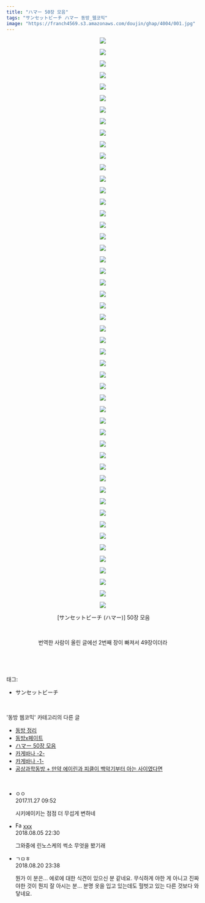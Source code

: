 ```yaml
---
title: "ハマー 50장 모음"
tags: "サンセットビーチ ハマー 동방_웹코믹"
image: "https://franch4569.s3.amazonaws.com/doujin/ghap/4004/001.jpg"
---
```

<div class="article">
<p style="text-align: center; clear: none; float: none;"><img src="{{ site.imgserver2 }}/ghap/4004/001.jpg"/></p>
<p style="text-align: center; clear: none; float: none;"><img src="{{ site.imgserver2 }}/ghap/4004/002.jpg"/></p>
<p style="text-align: center; clear: none; float: none;"><img src="{{ site.imgserver2 }}/ghap/4004/003.jpg"/></p>
<p style="text-align: center; clear: none; float: none;"><img src="{{ site.imgserver2 }}/ghap/4004/004.png"/></p>
<p style="text-align: center; clear: none; float: none;"><img src="{{ site.imgserver2 }}/ghap/4004/005.jpg"/></p>
<p style="text-align: center; clear: none; float: none;"><img src="{{ site.imgserver2 }}/ghap/4004/006.png"/></p>
<p style="text-align: center; clear: none; float: none;"><img src="{{ site.imgserver2 }}/ghap/4004/007.png"/></p>
<p style="text-align: center; clear: none; float: none;"><img src="{{ site.imgserver2 }}/ghap/4004/008.png"/></p>
<p style="text-align: center; clear: none; float: none;"><img src="{{ site.imgserver2 }}/ghap/4004/009.png"/></p>
<p style="text-align: center; clear: none; float: none;"><img src="{{ site.imgserver2 }}/ghap/4004/010.jpg"/></p>
<p style="text-align: center; clear: none; float: none;"><img src="{{ site.imgserver2 }}/ghap/4004/011.png"/></p>
<p style="text-align: center; clear: none; float: none;"><img src="{{ site.imgserver2 }}/ghap/4004/012.png"/></p>
<p style="text-align: center; clear: none; float: none;"><img src="{{ site.imgserver2 }}/ghap/4004/013.jpg"/></p>
<p style="text-align: center; clear: none; float: none;"><img src="{{ site.imgserver2 }}/ghap/4004/014.png"/></p>
<p style="text-align: center; clear: none; float: none;"><img src="{{ site.imgserver2 }}/ghap/4004/015.png"/></p>
<p style="text-align: center; clear: none; float: none;"><img src="{{ site.imgserver2 }}/ghap/4004/016.png"/></p>
<p style="text-align: center; clear: none; float: none;"><img src="{{ site.imgserver2 }}/ghap/4004/017.png"/></p>
<p style="text-align: center; clear: none; float: none;"><img src="{{ site.imgserver2 }}/ghap/4004/018.png"/></p>
<p style="text-align: center; clear: none; float: none;"><img src="{{ site.imgserver2 }}/ghap/4004/019.png"/></p>
<p style="text-align: center; clear: none; float: none;"><img src="{{ site.imgserver2 }}/ghap/4004/020.png"/></p>
<p style="text-align: center; clear: none; float: none;"><img src="{{ site.imgserver2 }}/ghap/4004/021.png"/></p>
<p style="text-align: center; clear: none; float: none;"><img src="{{ site.imgserver2 }}/ghap/4004/022.png"/></p>
<p style="text-align: center; clear: none; float: none;"><img src="{{ site.imgserver2 }}/ghap/4004/023.png"/></p>
<p style="text-align: center; clear: none; float: none;"><img src="{{ site.imgserver2 }}/ghap/4004/024.png"/></p>
<p style="text-align: center; clear: none; float: none;"><img src="{{ site.imgserver2 }}/ghap/4004/025.png"/></p>
<p style="text-align: center; clear: none; float: none;"><img src="{{ site.imgserver2 }}/ghap/4004/026.png"/></p>
<p style="text-align: center; clear: none; float: none;"><img src="{{ site.imgserver2 }}/ghap/4004/027.png"/></p>
<p style="text-align: center; clear: none; float: none;"><img src="{{ site.imgserver2 }}/ghap/4004/028.jpg"/></p>
<p style="text-align: center; clear: none; float: none;"><img src="{{ site.imgserver2 }}/ghap/4004/029.png"/></p>
<p style="text-align: center; clear: none; float: none;"><img src="{{ site.imgserver2 }}/ghap/4004/030.png"/></p>
<p style="text-align: center; clear: none; float: none;"><img src="{{ site.imgserver2 }}/ghap/4004/031.png"/></p>
<p style="text-align: center; clear: none; float: none;"><img src="{{ site.imgserver2 }}/ghap/4004/032.png"/></p>
<p style="text-align: center; clear: none; float: none;"><img src="{{ site.imgserver2 }}/ghap/4004/033.jpg"/></p>
<p style="text-align: center; clear: none; float: none;"><img src="{{ site.imgserver2 }}/ghap/4004/034.png"/></p>
<p style="text-align: center; clear: none; float: none;"><img src="{{ site.imgserver2 }}/ghap/4004/035.jpg"/></p>
<p style="text-align: center; clear: none; float: none;"><img src="{{ site.imgserver2 }}/ghap/4004/036.png"/></p>
<p style="text-align: center; clear: none; float: none;"><img src="{{ site.imgserver2 }}/ghap/4004/037.png"/></p>
<p style="text-align: center; clear: none; float: none;"><img src="{{ site.imgserver2 }}/ghap/4004/038.png"/></p>
<p style="text-align: center; clear: none; float: none;"><img src="{{ site.imgserver2 }}/ghap/4004/039.png"/></p>
<p style="text-align: center; clear: none; float: none;"><img src="{{ site.imgserver2 }}/ghap/4004/040.png"/></p>
<p style="text-align: center; clear: none; float: none;"><img src="{{ site.imgserver2 }}/ghap/4004/041.jpg"/></p>
<p style="text-align: center; clear: none; float: none;"><img src="{{ site.imgserver2 }}/ghap/4004/042.jpg"/></p>
<p style="text-align: center; clear: none; float: none;"><img src="{{ site.imgserver2 }}/ghap/4004/043.jpg"/></p>
<p style="text-align: center; clear: none; float: none;"><img src="{{ site.imgserver2 }}/ghap/4004/044.jpg"/></p>
<p style="text-align: center; clear: none; float: none;"><img src="{{ site.imgserver2 }}/ghap/4004/045.jpg"/></p>
<p style="text-align: center; clear: none; float: none;"><img src="{{ site.imgserver2 }}/ghap/4004/046.png"/></p>
<p style="text-align: center; clear: none; float: none;"><img src="{{ site.imgserver2 }}/ghap/4004/047.png"/></p>
<p style="text-align: center; clear: none; float: none;"><img src="{{ site.imgserver2 }}/ghap/4004/048.jpg"/></p>
<p style="text-align: center; clear: none; float: none;"><img src="{{ site.imgserver2 }}/ghap/4004/049.jpg"/></p>
<p style="text-align: center; clear: none; float: none;"><img src="{{ site.imgserver2 }}/ghap/4004/050.jpg"/></p>
<p style="text-align: center; clear: none; float: none;"> [サンセットビーチ (ハマー)] 50장 모음</p>
<p style="text-align: center; clear: none; float: none;"><br/></p>
<p style="text-align: center; clear: none; float: none;">번역한 사람이 올린 글에선 2번째 장이 빠져서 49장이더라</p>
<p><br/></p>
</div><br/>
<div class="tagTrail">
<p>태그: </p>
<ul>
<li>サンセットビーチ</li>
</ul>
</div><br/>
<div class="another">
<p>'동방 웹코믹' 카테고리의 다른 글</p>
<ul>
<li><a href="/ghap_4016">동방 정리</a></li>
<li><a href="/ghap_4005">동방x페이트</a></li>
<li><a href="/ghap_4004">ハマー 50장 모음</a></li>
<li><a href="/ghap_4002">카게바나 -2-</a></li>
<li><a href="/ghap_4001">카게바나 -1-</a></li>
<li><a href="/ghap_4000">공상과학동방 + 만약 에이린과 피클이 백악기부터 아는 사이였다면</a></li>
</ul>
</div><br/>
<div class="cb_module cb_fluid">
<div class="cb_wrt cb_profile">
<div class="comment">
<ul>
<li class="cb_thumb_off" id="comment15138247">
<div class="cb_comment_area">
<div class="cb_info_area">
<div class="cb_section">
<span class="cb_nick_name">ㅇㅇ</span>
</div>
<div class="cb_section">
<span class="cb_date">2017.11.27 09:52 </span>
</div>
</div>
<div class="cb_dsc_comment">
<p class="cb_dsc">
											시키에이키는 점점 더 무섭게 변하네
										</p>
</div>
</div></li>
<li class="cb_thumb_off" id="comment15301464">
<div class="cb_comment_area">
<div class="cb_info_area">
<div class="cb_section">
<span class="cb_nick_name"><img alt="Favicon of http://qksxodid12@naver.com" height="16" onerror="this.onerror=null;this.parentNode.removeChild(this)" src="http://naver.com/favicon.ico" width="16"/> <a href="http://qksxodid12@naver.com" onclick="return openLinkInNewWindow(this)">xxx</a></span>
</div>
<div class="cb_section">
<span class="cb_date">2018.08.05 22:30 </span>
</div>
</div>
<div class="cb_dsc_comment">
<p class="cb_dsc">
											그와중에 린노스케의 썩소 무엇을 봤기래
										</p>
</div>
</div></li>
<li class="cb_thumb_off" id="comment15313103">
<div class="cb_comment_area">
<div class="cb_info_area">
<div class="cb_section">
<span class="cb_nick_name">ㄱㅁㅎ</span>
</div>
<div class="cb_section">
<span class="cb_date">2018.08.20 23:38 </span>
</div>
</div>
<div class="cb_dsc_comment">
<p class="cb_dsc">
											뭔가 이 분은... 에로에 대한 식견이 있으신 분 같네요. 무식하게 야한 게 아니고 진짜 야한 것이 뭔지 잘 아시는 분... 분명 옷을 입고 있는데도 헐벗고 있는 다른 것보다 와닿네요.
										</p>
</div>
</div></li>
</ul>
</div>
</div><!-- commentList close -->
</div><br/>

